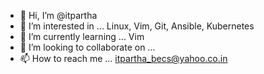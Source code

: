 - 👋 Hi, I’m @itpartha
- 👀 I’m interested in ... Linux, Vim, Git, Ansible, Kubernetes
- 🌱 I’m currently learning ... Vim
- 💞️ I’m looking to collaborate on ...
- 📫 How to reach me ... itpartha_becs@yahoo.co.in

<!---
itpartha/itpartha is a ✨ special ✨ repository because its `README.md` (this file) appears on your GitHub profile.
You can click the Preview link to take a look at your changes.
--->
